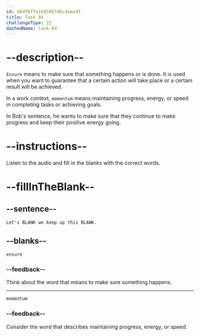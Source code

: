 ```yaml
---
id: 66df6f7e1695967d6c4eee4f
title: Task 84
challengeType: 22
dashedName: task-84
---
```

<!--
AUDIO REFERENCE:
Bob: Let's ensure we keep up this momentum.
-->

# --description--

`Ensure` means to make sure that something happens or is done. It is used when you want to guarantee that a certain action will take place or a certain result will be achieved.

In a work context, `momentum` means maintaining progress, energy, or speed in completing tasks or achieving goals. 

In Bob's sentence, he wants to make sure that they continue to make progress and keep their positive energy going.

# --instructions--

Listen to the audio and fill in the blanks with the correct words.

# --fillInTheBlank--

## --sentence--

`Let's BLANK we keep up this BLANK.`

## --blanks--

`ensure`

### --feedback--

Think about the word that means to make sure something happens.

---

`momentum`

### --feedback--

Consider the word that describes maintaining progress, energy, or speed.
